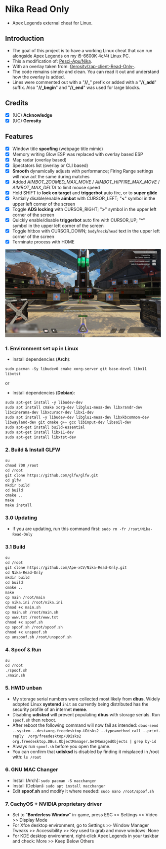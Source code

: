 # Nika Read Only

- Apex Legends external cheat for Linux.

## Introduction

- The goal of this project is to have a working Linux cheat that can run alongside Apex Legends on my i5-6600K 4c/4t Linux PC.
- This a modification of: [Pesci-Apu/Nika](https://github.com/Pesci-Apu/Nika).
- With an overlay taken from: [Gerosity/zap-client-Read-Only-](https://github.com/Gerosity/zap-client-Read-Only-).
- The code remains simple and clean. You can read it out and understand how the overlay is added.
- Lines were commented out with a "**//_**" prefix or added with a "**//_add**" suffix. Also "**//_begin**" and "**//_end**" was used for large blocks.

## Credits

- [x] (UC) **Acknowledge**
- [x] (UC) **Gerosity**

## Features

* [x] Window title **spoofing** (webpage title mimic)
* [x] Memory writing Glow ESP was replaced with overlay based ESP
* [x] Map radar (overlay based)
* [x] Spectators list (overlay or CLI based)
* [x] **Smooth** dynamically adjusts with performance; Firing Range settings will now act the same during matches
* [x] Added _AIMBOT_ZOOMED_MAX_MOVE_ / _AIMBOT_HIPFIRE_MAX_MOVE_ / _AIMBOT_MAX_DELTA_ to limit mouse speed
* [x] Hold SHIFT to **lock on target** and **triggerbot** auto fire, or to **super glide**
* [x] Partially disable/enable **aimbot** with CURSOR_LEFT; "**<**" symbol in the upper left corner of the screen
* [x] Toggle **ADS locking** with CURSOR_RIGHT; "**>**" symbol in the upper left corner of the screen
* [x] Quickly enable/disable **triggerbot** auto fire with CURSOR_UP; "**^**" symbol in the upper left corner of the screen
* [x] Toggle hitbox with CURSOR_DOWN; `body`/`neck`/`head` text in the upper left corner of the screen
* [x] Terminate process with HOME

![Screenshot.jpg](Screenshot.jpg)

### 1. Environment set up in Linux

- Install dependencies (<b>Arch</b>):
``` shell
sudo pacman -Sy libudev0 cmake xorg-server git base-devel libx11 libxtst
```

or

- Install dependencies (<b>Debian</b>):
``` shell
sudo apt-get install -y libudev-dev
sudo apt install cmake xorg-dev libglu1-mesa-dev libxrandr-dev libxinerama-dev libxcursor-dev libxi-dev
sudo apt install -y libudev-dev libglu1-mesa-dev libxkbcommon-dev libwayland-dev git cmake g++ gcc libinput-dev libsoil-dev
sudo apt-get install build-essential
sudo apt-get install libx11-dev
sudo apt-get install libxtst-dev
```

### 2. Build & Install GLFW

``` shell
su
chmod 700 /root
cd /root
git clone https://github.com/glfw/glfw.git
cd glfw
mkdir build
cd build
cmake ..
make
make install
```

### 3.0 Updating

- If you are updating, run this command first: `sudo rm -fr /root/Nika-Read-Only`

### 3.1 Build

``` shell
su
cd /root
git clone https://github.com/Ape-xCV/Nika-Read-Only.git
cd Nika-Read-Only
mkdir build
cd build
cmake ..
make
cp main /root/main
cp nika.ini /root/nika.ini
chmod +x main.sh
cp main.sh /root/main.sh
cp www.txt /root/www.txt
chmod +x spoof.sh
cp spoof.sh /root/spoof.sh
chmod +x unspoof.sh
cp unspoof.sh /root/unspoof.sh
```

### 4. Spoof & Run

``` shell
su
cd /root
./spoof.sh
./main.sh
```

### 5. HWID unban

- My storage serial numbers were collected most likely from **dbus**. Widely adopted Linux **systemd** `init` as currently being distributed has the security profile of an internet **meme**.
- Disabling **udisksd** will prevent populating **dbus** with storage serials. Run `spoof.sh` then reboot.
- After reboot the following command will now fail as intended: `dbus-send --system --dest=org.freedesktop.UDisks2 --type=method_call --print-reply  /org/freedesktop/UDisks2 org.freedesktop.DBus.ObjectManager.GetManagedObjects | grep by-id`
- Always run `spoof.sh` before you open the game.
- You can confirm that **udisksd** is disabled by finding it misplaced in /root with: `ls /root`

### 6. GNU MAC Changer

- Install (Arch): `sudo pacman -S macchanger`
- Install (Debian): `sudo apt install macchanger`
- Edit **spoof.sh** and modify it where needed: `sudo nano /root/spoof.sh`

### 7. CachyOS + NVIDIA proprietary driver

- Set to "**Borderless Window**" in-game, press ESC >> Settings >> Video >> Display Mode
- For Xfce desktop environment, go to Settings >> Window Manager Tweaks >> Accessibility >> Key used to grab and move windows: None
- For KDE desktop environment, right-click Apex Legends in your taskbar and check: More >> Keep Below Others
